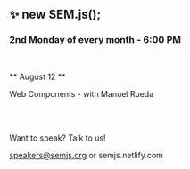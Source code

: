 ## ✨ new SEM.js();
### 2nd Monday of every month - 6:00 PM
<br/>

** August 12 **

Web Components - with Manuel Rueda

<br/>
<br/>

Want to speak? Talk to us!

speakers@semjs.org or semjs.netlify.com


